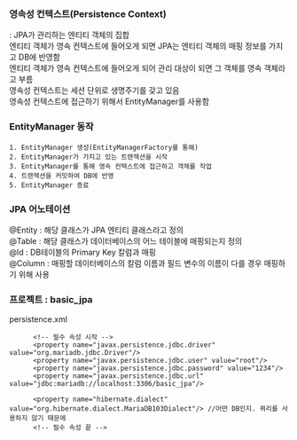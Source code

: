 ### 영속성 컨텍스트(Persistence Context)
: JPA가 관리하는 엔티티 객체의 집합  
엔티티 객체가 영속 컨텍스트에 들어오게 되면 JPA는 엔티티 객체의 매핑 정보를 가지고 DB에 반영함  
엔티티 객체가 영속 컨텍스트에 들어오게 되어 관리 대상이 되면 그 객체를 영속 객체라고 부름  
영속성 컨텍스트는 세션 단위로 생명주기를 갖고 있음  
영속성 컨텍스트에 접근하기 위해서 EntityManager를 사용함  

### EntityManager 동작
	1. EntityManager 생성(EntityManagerFactory를 통해)
	2. EntityManager가 가지고 있는 트랜잭션을 시작
	3. EntityManager를 통해 영속 컨텍스트에 접근하고 객체를 작업
	4. 트랜잭션을 커밋하여 DB에 반영
	5. EntityManager 종료

### JPA 어노테이션
@Entity : 해당 클래스가 JPA 엔티티 클래스라고 정의  
@Table : 해당 클래스가 데이터베이스의 어느 테이블에 매핑되는지 정의  
@Id : DB테이블의 Primary Key 칼럼과 매핑  
@Column : 매핑할 데이터베이스의 칼럼 이름과 필드 변수의 이름이 다를 경우 매핑하기 위해 사용  

### 프로젝트 : basic_jpa
persistence.xml
```
      <!-- 필수 속성 시작 -->
      <property name="javax.persistence.jdbc.driver" value="org.mariadb.jdbc.Driver"/>
      <property name="javax.persistence.jdbc.user" value="root"/>
      <property name="javax.persistence.jdbc.password" value="1234"/>
      <property name="javax.persistence.jdbc.url" value="jdbc:mariadb://localhost:3306/basic_jpa"/>
	
      <property name="hibernate.dialect" value="org.hibernate.dialect.MariaDB103Dialect"/> //어떤 DB인지. 쿼리를 사용하지 않기 때문에
      <!-- 필수 속성 끝 -->
```

